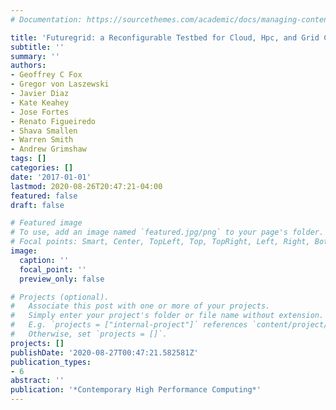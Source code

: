 ```yaml
---
# Documentation: https://sourcethemes.com/academic/docs/managing-content/

title: 'Futuregrid: a Reconfigurable Testbed for Cloud, Hpc, and Grid Computing'
subtitle: ''
summary: ''
authors:
- Geoffrey C Fox
- Gregor von Laszewski
- Javier Diaz
- Kate Keahey
- Jose Fortes
- Renato Figueiredo
- Shava Smallen
- Warren Smith
- Andrew Grimshaw
tags: []
categories: []
date: '2017-01-01'
lastmod: 2020-08-26T20:47:21-04:00
featured: false
draft: false

# Featured image
# To use, add an image named `featured.jpg/png` to your page's folder.
# Focal points: Smart, Center, TopLeft, Top, TopRight, Left, Right, BottomLeft, Bottom, BottomRight.
image:
  caption: ''
  focal_point: ''
  preview_only: false

# Projects (optional).
#   Associate this post with one or more of your projects.
#   Simply enter your project's folder or file name without extension.
#   E.g. `projects = ["internal-project"]` references `content/project/deep-learning/index.md`.
#   Otherwise, set `projects = []`.
projects: []
publishDate: '2020-08-27T00:47:21.582581Z'
publication_types:
- 6
abstract: ''
publication: '*Contemporary High Performance Computing*'
---
```

